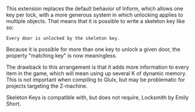 This extension replaces the default behavior of Inform, which allows one key per lock, with a more generous system in which unlocking applies to multiple objects. That means that it is possible to write a skeleton key like so:

	Every door is unlocked by the skeleton key.

Because it is possible for more than one key to unlock a given door, the property "matching key" is now meaningless.

The drawback to this arrangement is that it adds more information to every item in the game, which will mean using up several K of dynamic memory. This is not important when compiling to Glulx, but may be problematic for projects targeting the Z-machine.

Skeleton Keys is compatible with, but does not require, Locksmith by Emily Short.


